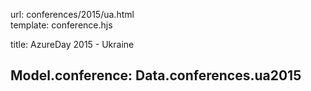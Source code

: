 url:                conferences/2015/ua.html  
template:           conference.hjs

title:              AzureDay 2015 - Ukraine

Model.conference:   Data.conferences.ua2015
---

